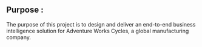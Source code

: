 
## Purpose : 

The purpose of this project is to design and deliver an end-to-end business intelligence solution for Adventure Works Cycles, a global manufacturing company.
